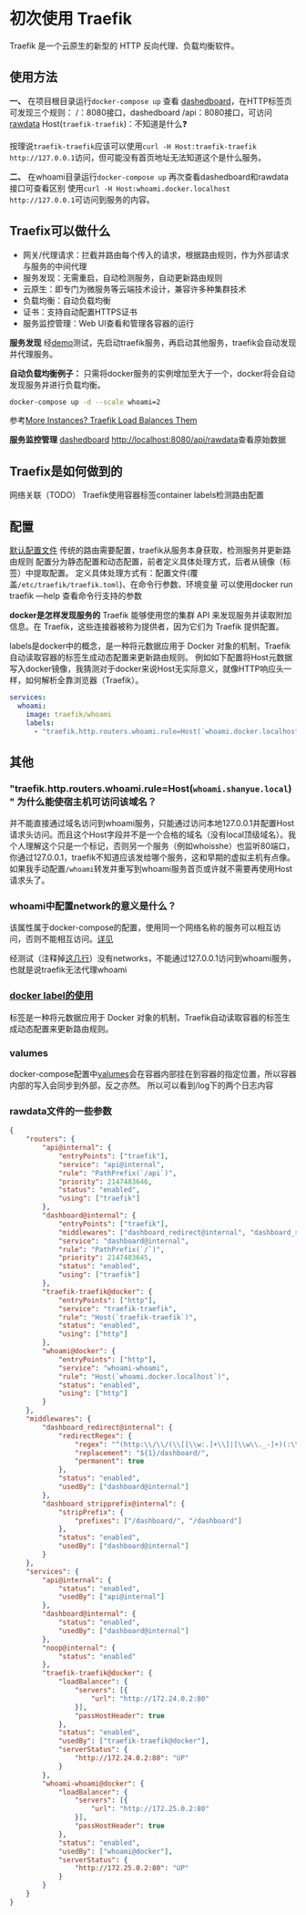 # 初次使用 Traefik
Traefik 是一个云原生的新型的 HTTP 反向代理、负载均衡软件。
## 使用方法
**一、**
在项目根目录运行`docker-compose up`
查看 [dashedboard](http://127.0.0.1:8080/dashboard/#/)，在HTTP标签页可发现三个规则：
/：8080接口，dashedboard
/api：8080接口，可访问[rawdata](http://localhost:8080/api/rawdata)
Host(`traefik-traefik`)：不知道是什么❓

按理说`traefik-traefik`应该可以使用`curl -H Host:traefik-traefik http://127.0.0.1`访问，但可能没有首页地址无法知道这个是什么服务。

**二、**
在whoami目录运行`docker-compose up`
再次查看dashedboard和rawdata接口可查看区别
使用`curl -H Host:whoami.docker.localhost http://127.0.0.1`可访问到服务的内容。


## Traefix可以做什么
- 网关/代理请求：拦截并路由每个传入的请求，根据路由规则，作为外部请求与服务的中间代理
- 服务发现：无需重启，自动检测服务，自动更新路由规则
- 云原生：即专门为微服务等云端技术设计，兼容许多种集群技术
- 负载均衡：自动负载均衡
- 证书：支持自动配置HTTPS证书
- 服务监控管理：Web UI查看和管理各容器的运行

**服务发现**
经[demo](https://github.com/wind8866/example/blob/main/traefik/README.md#%E4%BD%BF%E7%94%A8%E6%96%B9%E6%B3%95)测试，先启动traefik服务，再启动其他服务，traefik会自动发现并代理服务。

**自动负载均衡例子：**
只需将docker服务的实例增加至大于一个，docker将会自动发现服务并进行负载均衡。
```bash
docker-compose up -d --scale whoami=2
```
参考[More Instances? Traefik Load Balances Them](https://doc.traefik.io/traefik/getting-started/quick-start/#more-instances-traefik-load-balances-them)

**服务监控管理**
[dashedboard](http://127.0.0.1:8080/dashboard/#/)
<http://localhost:8080/api/rawdata>查看原始数据


## Traefix是如何做到的
网络关联（TODO）
Traefik使用容器标签container labels检测路由配置


## 配置
[默认配置文件](https://raw.githubusercontent.com/traefik/traefik/master/traefik.sample.toml)
传统的路由需要配置，traefik从服务本身获取，检测服务并更新路由规则
配置分为静态配置和动态配置，前者定义具体处理方式，后者从镜像（标签）中提取配置。
定义具体处理方式有：配置文件(覆盖`/etc/traefik/traefik.toml`)、在命令行参数、环境变量
可以使用docker run traefik —help 查看命令行支持的参数

**docker是怎样发现服务的**
Traefik 能够使用您的集群 API 来发现服务并读取附加信息。在 Traefik，这些连接器被称为提供者，因为它们为 Traefik 提供配置。

labels是docker中的概念，是一种将元数据应用于 Docker 对象的机制，Traefik自动读取容器的标签生成动态配置来更新路由规则。
例如如下配置将Host元数据写入docker镜像，我猜测对于docker来说Host无实际意义，就像HTTP响应头一样，如何解析全靠浏览器（Traefik）。

```yml
services:
  whoami:
    image: traefik/whoami
    labels:
      - "traefik.http.routers.whoami.rule=Host(`whoami.docker.localhost`)"
```

## 其他
### "traefik.http.routers.whoami.rule=Host(`whoami.shanyue.local`)" 为什么能使宿主机可访问该域名？
并不能直接通过域名访问到whoami服务，只能通过访问本地127.0.0.1并配置Host请求头访问。而且这个Host字段并不是一个合格的域名（没有local顶级域名）。我个人理解这个只是一个标记，否则另一个服务（例如whoisshe）也监听80端口，你通过127.0.0.1，traefik不知道应该发给哪个服务，这和早期的虚拟主机有点像。如果我手动配置`/whoami`转发并重写到whoami服务首页或许就不需要再使用Host请求头了。

### whoami中配置network的意义是什么？
该属性属于docker-compose的配置，使用同一个网络名称的服务可以相互访问，否则不能相互访问。[详见](https://docs.docker.com/compose/networking/#specify-custom-networks)

经测试（注释掉[这几行](https://github.com/wind8866/example/blob/main/traefik/whoami/docker-compose.yml#L8-L11)）没有networks，不能通过127.0.0.1访问到whoami服务，也就是说traefik无法代理whoami

### [docker label的使用](https://docs.docker.com/engine/reference/commandline/run/#set-metadata-on-container--l---label---label-file)
标签是一种将元数据应用于 Docker 对象的机制，Traefik自动读取容器的标签生成动态配置来更新路由规则。

### valumes
docker-compose配置中[valumes](https://docs.docker.com/engine/reference/builder/#volume)会在容器内部挂在到容器的指定位置，所以容器内部的写入会同步到外部，反之亦然。
所以可以看到/log下的两个日志内容


### rawdata文件的一些参数
```json
{
	"routers": {
		"api@internal": {
			"entryPoints": ["traefik"],
			"service": "api@internal",
			"rule": "PathPrefix(`/api`)",
			"priority": 2147483646,
			"status": "enabled",
			"using": ["traefik"]
		},
		"dashboard@internal": {
			"entryPoints": ["traefik"],
			"middlewares": ["dashboard_redirect@internal", "dashboard_stripprefix@internal"],
			"service": "dashboard@internal",
			"rule": "PathPrefix(`/`)",
			"priority": 2147483645,
			"status": "enabled",
			"using": ["traefik"]
		},
		"traefik-traefik@docker": {
			"entryPoints": ["http"],
			"service": "traefik-traefik",
			"rule": "Host(`traefik-traefik`)",
			"status": "enabled",
			"using": ["http"]
		},
		"whoami@docker": {
			"entryPoints": ["http"],
			"service": "whoami-whoami",
			"rule": "Host(`whoami.docker.localhost`)",
			"status": "enabled",
			"using": ["http"]
		}
	},
	"middlewares": {
		"dashboard_redirect@internal": {
			"redirectRegex": {
				"regex": "^(http:\\/\\/(\\[[\\w:.]+\\]|[\\w\\._-]+)(:\\d+)?)\\/$",
				"replacement": "${1}/dashboard/",
				"permanent": true
			},
			"status": "enabled",
			"usedBy": ["dashboard@internal"]
		},
		"dashboard_stripprefix@internal": {
			"stripPrefix": {
				"prefixes": ["/dashboard/", "/dashboard"]
			},
			"status": "enabled",
			"usedBy": ["dashboard@internal"]
		}
	},
	"services": {
		"api@internal": {
			"status": "enabled",
			"usedBy": ["api@internal"]
		},
		"dashboard@internal": {
			"status": "enabled",
			"usedBy": ["dashboard@internal"]
		},
		"noop@internal": {
			"status": "enabled"
		},
		"traefik-traefik@docker": {
			"loadBalancer": {
				"servers": [{
					"url": "http://172.24.0.2:80"
				}],
				"passHostHeader": true
			},
			"status": "enabled",
			"usedBy": ["traefik-traefik@docker"],
			"serverStatus": {
				"http://172.24.0.2:80": "UP"
			}
		},
		"whoami-whoami@docker": {
			"loadBalancer": {
				"servers": [{
					"url": "http://172.25.0.2:80"
				}],
				"passHostHeader": true
			},
			"status": "enabled",
			"usedBy": ["whoami@docker"],
			"serverStatus": {
				"http://172.25.0.2:80": "UP"
			}
		}
	}
}
```